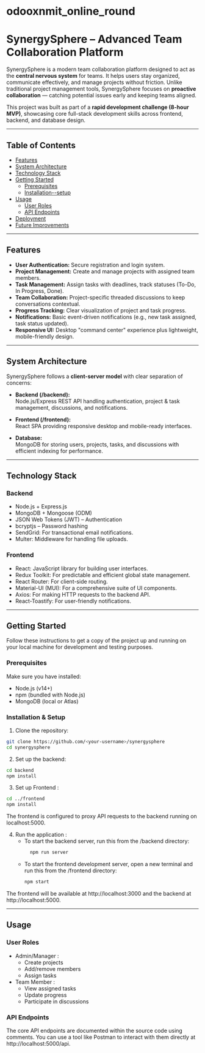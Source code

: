 # odooxnmit_online_round
# SynergySphere – Advanced Team Collaboration Platform

SynergySphere is a modern team collaboration platform designed to act as the **central nervous system** for teams. It helps users stay organized, communicate effectively, and manage projects without friction. Unlike traditional project management tools, SynergySphere focuses on **proactive collaboration** — catching potential issues early and keeping teams aligned.

This project was built as part of a **rapid development challenge (8-hour MVP)**, showcasing core full-stack development skills across frontend, backend, and database design.

---

## Table of Contents
- [Features](#features-mvp--round-1)
- [System Architecture](#system-architecture)
- [Technology Stack](#technology-stack)
- [Getting Started](#getting-started)
  - [Prerequisites](#prerequisites)
  - [Installation--setup](#installation--setup)
- [Usage](#usage)
  - [User Roles](#user-roles)
  - [API Endpoints](#api-endpoints-core)
- [Deployment](#deployment)
- [Future Improvements](#future-improvements)

---

## Features 
- **User Authentication:** Secure registration and login system.  
- **Project Management:** Create and manage projects with assigned team members.  
- **Task Management:** Assign tasks with deadlines, track statuses (To-Do, In Progress, Done).  
- **Team Collaboration:** Project-specific threaded discussions to keep conversations contextual.  
- **Progress Tracking:** Clear visualization of project and task progress.  
- **Notifications:** Basic event-driven notifications (e.g., new task assigned, task status updated).  
- **Responsive UI:** Desktop "command center" experience plus lightweight, mobile-friendly design.  

---

## System Architecture
SynergySphere follows a **client-server model** with clear separation of concerns:

- **Backend (/backend):**  
  Node.js/Express REST API handling authentication, project & task management, discussions, and notifications.  

- **Frontend (/frontend):**  
  React SPA providing responsive desktop and mobile-ready interfaces.  

- **Database:**  
  MongoDB for storing users, projects, tasks, and discussions with efficient indexing for performance.  

---

## Technology Stack

### Backend
- Node.js + Express.js  
- MongoDB + Mongoose (ODM)  
- JSON Web Tokens (JWT) – Authentication  
- bcryptjs – Password hashing  
- SendGrid: For transactional email notifications.
- Multer: Middleware for handling file uploads.

### Frontend
- React: JavaScript library for building user interfaces.
- Redux Toolkit: For predictable and efficient global state management.
- React Router: For client-side routing.
- Material-UI (MUI): For a comprehensive suite of UI components.
- Axios: For making HTTP requests to the backend API.
- React-Toastify: For user-friendly notifications. 

---

## Getting Started
Follow these instructions to get a copy of the project up and running on your local machine for development and testing purposes.
### Prerequisites
Make sure you have installed:
- Node.js (v14+)  
- npm (bundled with Node.js)  
- MongoDB (local or Atlas)  

### Installation & Setup

1. Clone the repository:
```bash
git clone https://github.com/<your-username>/synergysphere
cd synergysphere
```
2. Set up the backend: 
```bash
cd backend
npm install
```
3. Set up Frontend :
```bash
cd ../frontend
npm install
```
 The frontend is configured to proxy API requests to the backend running on localhost:5000.
 
4. Run the application :
     - To start the backend server, run this from the /backend directory:
        ```bash
          npm run server
        ```
     - To start the frontend development server, open a new terminal and run this from the /frontend directory:
        ```bash
        npm start
        ```
  The frontend will be available at http://localhost:3000 and the backend at http://localhost:5000.

---
## Usage

### User Roles
- Admin/Manager :
    - Create projects
    - Add/remove members
    - Assign tasks
- Team Member :
    - View assigned tasks
    - Update progress
    - Participate in discussions
### API Endpoints
The core API endpoints are documented within the source code using comments. You can use a tool like Postman to interact with them directly at http://localhost:5000/api.




